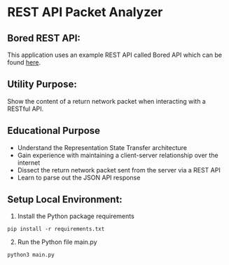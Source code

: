 # REST API Packet Analyzer

## Bored REST API:
This application uses an example REST API called Bored API which can be found [here](https://www.boredapi.com/).

## Utility Purpose:
Show the content of a return network packet when interacting with a RESTful API.

## Educational Purpose
* Understand the Representation State Transfer architecture
* Gain experience with maintaining a client-server relationship over the internet
* Dissect the return network packet sent from the server via a REST API
* Learn to parse out the JSON API response

## Setup Local Environment:
1. Install the Python package requirements
```
pip install -r requirements.txt
```
2. Run the Python file main.py
```
python3 main.py
```